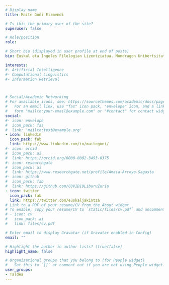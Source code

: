 ```yaml
---
# Display name
title: Maite Goñi Eizmendi

# Is this the primary user of the site?
superuser: false

# Role/position
role: 

# Short bio (displayed in user profile at end of posts)
bio: Euskal eta Ingeles Filologian Lizentziatua. Mondragon Unibertsitateko HUHEZI Fakultateko irakaslea; digitalizazio eta konpetentzia digitalaren alorrean eta KoLaborategiaren kide, Gizarte Digitalareko Hezkuntza eta Komunikazio laborategia.

interests:
#- Artificial Intelligence
#- Computational Linguistics
#- Information Retrieval



# Social/Academic Networking
# For available icons, see: https://sourcethemes.com/academic/docs/page-builder/#icons
#   For an email link, use "fas" icon pack, "envelope" icon, and a link in the
#   form "mailto:your-email@example.com" or "#contact" for contact widget.
social:
#- icon: envelope
#  icon_pack: fas
#  link: 'mailto:test@example.org'
- icon: linkedin
  icon_pack: fab
  link: https://www.linkedin.com/in/maitegoni/
#- icon: orcid
#  icon_pack: ai
#  link: https://orcid.org/0000-0002-3493-0375
#- icon: researchgate
#  icon_pack: ai
#  link: https://www.researchgate.net/profile/Amaia-Arroyo-Sagasta
#- icon: github
#  icon_pack: fab
#  link: https://github.com/COVID19LiburuZuria
- icon: twitter
  icon_pack: fab
  link: https://twitter.com/euskaljakintza
# Link to a PDF of your resume/CV from the About widget.
# To enable, copy your resume/CV to `static/files/cv.pdf` and uncomment the lines below.
# - icon: cv
#   icon_pack: ai
#   link: files/cv.pdf

# Enter email to display Gravatar (if Gravatar enabled in Config)
email: ""

# Highlight the author in author lists? (true/false)
highlight_name: false

# Organizational groups that you belong to (for People widget)
#   Set this to `[]` or comment out if you are not using People widget.
user_groups:
- Taldea
---
```


